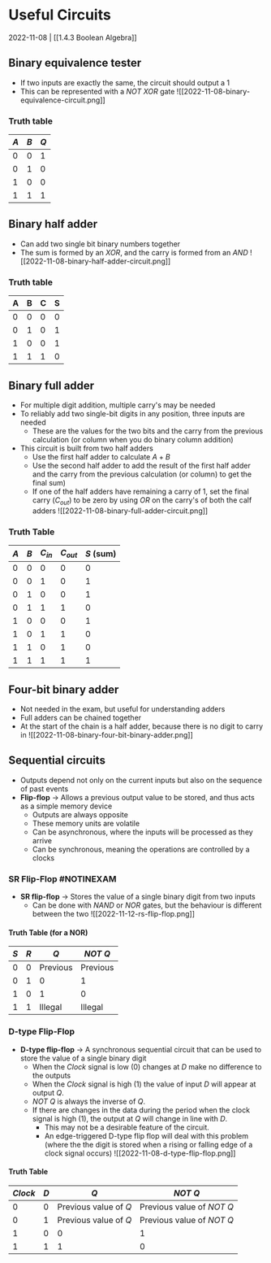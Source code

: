 # Useful Circuits
2022-11-08 | [[1.4.3 Boolean Algebra]]

## Binary equivalence tester
- If two inputs are exactly the same, the circuit should output a 1
- This can be represented with a *NOT XOR* gate
![[2022-11-08-binary-equivalence-circuit.png]]

### Truth table
| $A$   | $B$   | $Q$   |
| --- | --- | --- |
| 0   | 0   | 1   |
| 0   | 1   | 0   |
| 1   | 0   | 0   |
| 1   | 1   | 1   |

## Binary half adder
- Can add two single bit binary numbers together
- The sum is formed by an *XOR*, and the carry is formed from an *AND*
![[2022-11-08-binary-half-adder-circuit.png]]

### Truth table
| A   | B   | C   | S   |
| --- | --- | --- | --- |
| 0   | 0   | 0   | 0   |
| 0   | 1   | 0   | 1   |
| 1   | 0   | 0   | 1   |
| 1   | 1   | 1   | 0   |

## Binary full adder
- For multiple digit addition, multiple carry's may be needed
- To reliably add two single-bit digits in any position, three inputs are needed
	- These are the values for the two bits and the carry from the previous calculation (or column when you do binary column addition)
- This circuit is built from two half adders
	- Use the first half adder to calculate $A + B$
	- Use the second half adder to add the result of the first half adder and the carry from the previous calculation (or column) to get the final sum)
	- If one of the half adders have remaining a carry of 1, set the final carry ($C_{out}$) to be zero by using *OR* on the carry's of both the calf adders
![[2022-11-08-binary-full-adder-circuit.png]]

### Truth Table
| $A$ | $B$ | $C_{in}$ | $C_{out}$ | $S$ (sum) |
| --- | --- | -------- | --------- | --------- |
| 0   | 0   | 0        | 0         | 0         |
| 0   | 0   | 1        | 0         | 1         |
| 0   | 1   | 0        | 0         | 1         |
| 0   | 1   | 1        | 1         | 0         |
| 1   | 0   | 0        | 0         | 1         |
| 1   | 0   | 1        | 1         | 0         |
| 1   | 1   | 0        | 1         | 0         |
| 1   | 1   | 1        | 1         | 1         |

## Four-bit binary adder
- Not needed in the exam, but useful for understanding adders
- Full adders can be chained together
- At the start of the chain is a half adder, because there is no digit to carry in
![[2022-11-08-binary-four-bit-binary-adder.png]]

## Sequential circuits
- Outputs depend not only on the current inputs but also on the sequence of past events
- **Flip-flop** -> Allows a previous output value to be stored, and thus acts as a simple memory device
	- Outputs are always opposite
	- These memory units are volatile
	- Can be asynchronous, where the inputs will be processed as they arrive
	- Can be synchronous, meaning the operations are controlled by a clocks

### SR Flip-Flop #NOTINEXAM
- **SR flip-flop** -> Stores the value of a single binary digit from two inputs
	- Can be done with *NAND* or *NOR* gates, but the behaviour is different between the two
![[2022-11-12-rs-flip-flop.png]]

#### Truth Table (for a NOR)
| $S$ | $R$ | $Q$      | *NOT* $Q$ |
| --- | --- | -------- | --------- |
| 0   | 0   | Previous | Previous  |
| 0   | 1   | 0        | 1         |
| 1   | 0   | 1        | 0         |
| 1   | 1   | Illegal  | Illegal   |

### D-type Flip-Flop
- **D-type flip-flop** -> A synchronous sequential circuit that can be used to store the value of a single binary digit
	- When the $Clock$ signal is low (0) changes at $D$ make no difference to the outputs
	- When the $Clock$ signal is high (1) the value of input $D$ will appear at output $Q$. 
	- *NOT* $Q$ is always the inverse of $Q$.
	- If there are changes in the data during the period when the clock signal is high (1), the output at $Q$ will change in line with $D$.
		- This may not be a desirable feature of the circuit.
		- An edge-triggered D-type flip flop will deal with this problem (where the the digit is stored when a rising or falling edge of a clock signal occurs)
![[2022-11-08-d-type-flip-flop.png]]

#### Truth Table
| $Clock$ | $D$ | $Q$                   | *NOT* $Q$                   |
| ------- | --- | --------------------- | --------------------------- |
| 0       | 0   | Previous value of $Q$ | Previous value of *NOT* $Q$ |
| 0       | 1   | Previous value of $Q$ | Previous value of *NOT* $Q$ |
| 1       | 0   | 0                     | 1                           |
| 1       | 1   | 1                     | 0                           |
